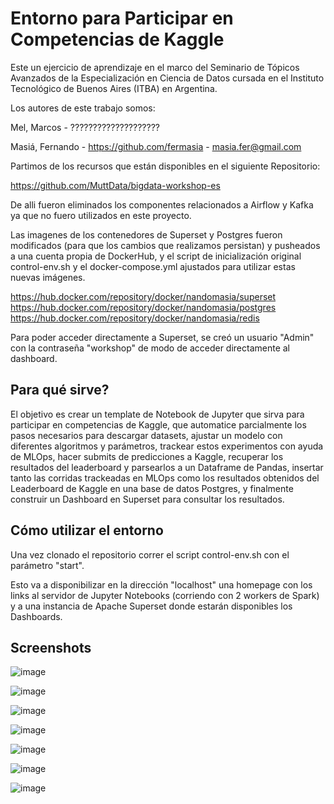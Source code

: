 # Entorno para Participar en Competencias de Kaggle
Este un ejercicio de aprendizaje en el marco del Seminario de Tópicos Avanzados de la Especialización en Ciencia de Datos cursada en el Instituto Tecnológico de Buenos Aires (ITBA) en Argentina.

Los autores de este trabajo somos:

Mel, Marcos - ????????????????????

Masiá, Fernando - https://github.com/fermasia - masia.fer@gmail.com

Partimos de los recursos que están disponibles en el siguiente Repositorio: 

https://github.com/MuttData/bigdata-workshop-es

De alli fueron eliminados los componentes relacionados a Airflow y Kafka ya que no fuero utilizados en este proyecto. 

Las imagenes de los contenedores de Superset y Postgres fueron modificados (para que los cambios que realizamos persistan) y pusheados a una cuenta propia de DockerHub, y el script de inicialización original control-env.sh y el docker-compose.yml ajustados para utilizar estas nuevas imágenes. 

https://hub.docker.com/repository/docker/nandomasia/superset
https://hub.docker.com/repository/docker/nandomasia/postgres
https://hub.docker.com/repository/docker/nandomasia/redis

Para poder acceder directamente a Superset, se creó un usuario "Admin" con la contraseña "workshop" de modo de acceder directamente al dashboard.

## Para qué sirve?

El objetivo es crear un template de Notebook de Jupyter que sirva para participar en competencias de Kaggle, que automatice parcialmente los pasos necesarios para descargar datasets, ajustar un modelo con diferentes algoritmos y parámetros, trackear estos experimentos con ayuda de MLOps, hacer submits de predicciones a Kaggle, recuperar los resultados del leaderboard y parsearlos a un Dataframe de Pandas, insertar tanto las corridas trackeadas en MLOps como los resultados obtenidos del Leaderboard de Kaggle en una base de datos Postgres, y finalmente construir un Dashboard en Superset para consultar los resultados.

## Cómo utilizar el entorno

Una vez clonado el repositorio correr el script control-env.sh con el parámetro "start".

Esto va a disponibilizar en la dirección "localhost" una homepage con los links al servidor de Jupyter Notebooks (corriendo con 2 workers de Spark) y a una instancia de Apache Superset donde estarán disponibles los Dashboards.

## Screenshots

![image](https://user-images.githubusercontent.com/6023711/143772453-a6b1a8a2-b9b2-45d5-bdc9-3926f2c1c57f.png)

![image](https://user-images.githubusercontent.com/6023711/143772278-55a9aff5-9324-4a4b-96b8-c8b214a11f62.png)

![image](https://user-images.githubusercontent.com/6023711/143772375-bc2216e5-65cb-4453-bb46-f20ed68447d9.png)

![image](https://user-images.githubusercontent.com/6023711/143772312-d9ab5e2c-cee1-4e9c-9390-81bfad3c9654.png)

![image](https://user-images.githubusercontent.com/6023711/143772332-a23b713a-02a9-4911-b3bd-ded6a180288d.png)

![image](https://user-images.githubusercontent.com/6023711/143772343-72c3d986-ac6a-42a8-9802-0cad7651180c.png)

![image](https://user-images.githubusercontent.com/6023711/143772356-fc77b6f8-8a53-4317-9175-9179ab61534c.png)





